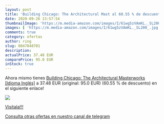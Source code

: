 ```yaml
---
layout: post
title: 'Building Chicago: The Architectural Mast al 60.55 % de descuento'
date: 2020-09-26 13:57:54
thumbnailImage: 'https://m.media-amazon.com/images/I/61wg5zVAmKL._SL200_.jpg'
images: [ 'https://m.media-amazon.com/images/I/61wg5zVAmKL._SL200_.jpg' ]
comments: true
category: ofertas
author: ring
slug: 0847848701
description:
actualPrice: 37.48 EUR
comparePrice: 95.0 EUR
inStock: true
---
```


Ahora mismo tienes [Building Chicago: The Architectural Masterworks [Idioma Inglés]](https://www.amazon.com/dp/0847848701/?tag=redken08-20) a 37.48 EUR (original: 95.0 EUR) (60.55 %  de descuento) en el siguiente enlace!

[![](https://m.media-amazon.com/images/I/61wg5zVAmKL._SL200_.jpg)](https://www.amazon.com/dp/0847848701/?tag=redken08-20)

[Visítala!!!](https://www.amazon.com/dp/0847848701/?tag=redken08-20)

[Consulta otras ofertas en nuestro canal de telegram](https://t.me/s/ofertas25)
